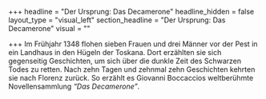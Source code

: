 +++
headline = "Der Ursprung: Das Decamerone"
headline_hidden = false
layout_type = "visual_left"
section_headline = "Der Ursprung: Das Decamerone"
visual = ""

+++
Im Frühjahr 1348 flohen sieben Frauen und drei Männer vor der Pest in ein Landhaus in den Hügeln der Toskana. Dort erzählten sie sich gegenseitig Geschichten, um sich über die dunkle Zeit des Schwarzen Todes zu retten. Nach zehn Tagen und zehnmal zehn Geschichten kehrten sie nach Florenz zurück. So erzählt es Giovanni Boccaccios weltberühmte Novellensammlung _“Das Decamerone”_.